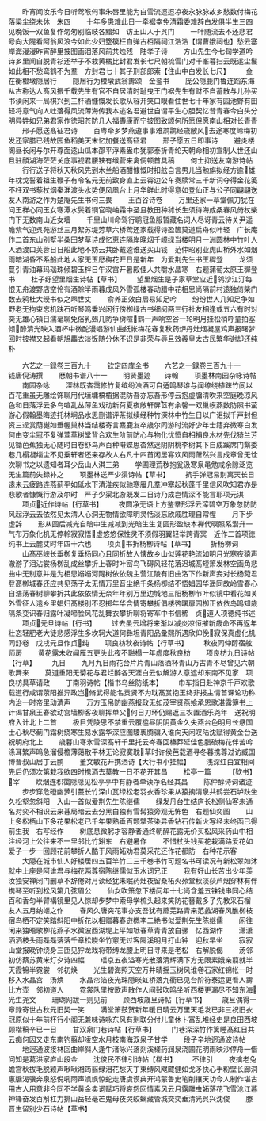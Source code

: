 <!-- { "loadSidebar": true } -->
　　昨宵闻汝乐今日听莺喉何事朱唇里能为白雪流迢迢凉夜永脉脉故乡愁数付梅花落梁尘绕未休　朱四
　　十年多患难此日一牵裾幸免清霜委难辞白发俱半生三四见晚饭一双鱼复作匆匆别临岐各黯如　访王山人于呉门
　　一叶随流去不还悲君号向大隄看阿翁风浪今如此少妇箜篌枉自弹古栢隔祠江浩浩【谓曹娥祠也】愁云塞岸海漫漫昨宵醉里披图画泪落风前共烛残　陆孝子诗
　　方山先生今七旬学道吟诗乡里闻自脱青衫还举子不栽黄橘比封君发长七尺朝梳雪门对千峯暮扫云既逺尘鬟如此相不愁鸾鹤不为羣　方封君七十其子刑部郎索【住山中白发长七尺】
　　金在衡橙墩隠居行
　　隠居行为橙墩武翁夀颂　金銮书
　　厐公隠鹿门鲁连蹈东海从古称达人髙风振千载先生有官不自居清时耻曳王门裾先生有财不自蓄散与儿孙买书读闲来一局棋兴到三杯酒慷慨发长歌从容开笑口眼看住世七十年家有园池野有田轻将意气向人吐落得风流薄海传我本逃名君避世自谓平生心胆契忆昔青春今白头分明异姓如兄弟君家作徳昭苍防几人福夀康而宁披图致颂何所愿但愿南山相对长青青
　　邢子愿送髙征君诗
　　百粤牵乡梦燕逰事事难鹔鹴经歳敝风去途寒度岭梅初发还家腊已残故园鱼稻美天末忆加餐送髙征君
　　邢子愿五日即事诗
　　避炎楼阁昼长闲与尔开尊面逺山瓜本邵平浮素盎巾犹郭泰折青纶天朝命相初宣制人世还山且驻顔湖海茫茫关底事视君腰铗有缑菅来禽侗顿首具稿
　　何士抑送友南游诗帖
　　行行送子将秋天秋风先到木兰船酒酣慷慨时扣舷自言男儿当勉旃拟经方逾雄年枕戈誓着祖生鞭子有令名元无前致身直上云霄边公车奏牍常三千新词夺得金花笺不枉双书藜杖烟秦淮渡头水势便凤凰台上月华鲜此时得意如登仙正与公子同翩翩送友人南游之作为楚庵先生书何三畏
　　王百谷诗卷
　　万里还家一草堂佩刀犹在问王祥心同玉女寒潭水鬓着铜官晓岫霜中圣且教田种秫长生须待海成桑春风倚杖柴门下无数南山近女墙
　　千里山川命驾行鹖冠鱼服暂藏名词人尽讶青云待关尹遥瞻紫气迎呉苑游丝三月絮苏堤芳草六桥莺还家载得诗盈箧莫道扁舟似叶轻　广长庵作二首东山别墅半桑田梦草诗成忆恵连隔岸晚烟千嶂绿当楼明月一洲圆林中竹叶人人酒渡口芙蓉日日船此地不妨云共卧戴逵谁送买山钱　范仲昭别业虎山桥外水如烟雨暗湖昏不系船此地人家无玉厯梅花开日是新年　为爱荆先生书王穉登
　　龙须蔓引青油幕玛瑙珠倾碧玉柈日午汉宫开暑殿佳人共嚼水晶寒　右题蒲萄太原王穉登书
　　杜子纡望里烟生诗帖【草书】
　　望里烟生是子家草堂应近鸰沙江汀每恨无舟渡野店空怜有酒賖半雨暮成风外雪孤楼春动腊中花相思尚隔前村逺独倚柴门数去鸦杜大绶书似之罘世丈
　　俞养正效白居易知足吟
　　纷纷世人几知足争如野老无拘束忘机趺石听琴鸣乗兴闲行傍栁绿古书细阅两三行社友相逢或五六有时对奕无雄心镇日濡毫聊免俗乳鵶几防争树喧鹤一声响空谷一轮明月挂松梢呼童拍塞倾醁清光映入酒杯中微酡漫唱游仙曲纸帐梅花春复秋药炉丹灶烟凝屋鸡声报曙梦回时披襟又起看朝旭麤衣淡饭随分休不识是非荣与辱且效羲皇太古民繁华谢却还纯朴

　　六艺之一録卷三百九十
　　钦定四库全书
　　六艺之一録卷三百九十一　　钱唐倪涛撰
　　厯朝书谱八十一
　　明贤墨迹　　诗翰
　　项墨林南园杂咏诗帖
　　南园杂咏
　　深林既杳霭修竹复缤纷浊酒可自适鸣琴谁与闻缭绕植踈竹间以百花重虽无雕绘饰聊用代垣墉槁梧据混防吾亦忘吾形停云抱虚牖清吹来空庭晚凉风色和日落浮云多鸟喧乱丛薄鱼戏动新荷夏夜敞轩屏茝有余馨一双巢幙燕数防照书萤游心假翰墨晦迹托林坰品水思删谱评茶拟续经种竹深林中竹生日以广讵拟千戸封但资三迳赏荫樾如垂幄巢林当结楼寄言麋鹿友卒歳尔同游时流好少年士籍弃微寒白发何由变尘冠不复弹萱草树堂背合欢生阶前防心与物化忧愤自相捐良木材先伐猗兰芳见锄芭蕉独无心随时自卷舒鸟声百种啭蝶思杳然迷阴阴桃李树其下自成蹊席门繄委巷几榻凝缁尘不见乗轩者还来存故人右凡十四首闲居寡欢风雨萧然兴言成章曾无诠次聊书之以遗知者耳少岳山人淇三弟
　　学圃理荒秽抱瓮汲寒泉黾勉戒余隙泛览无生篇前失録补之
　　项墨林送严少渠诗帖【草书】
　　抗手弹冠易别离天长日逺未云疲路连燕蓟平如砥水下清淮疾似驰寒雁几羣冲塞起秋蓬千里信风吹知君亦是悲歌者慷慨行游及尔时　严子少渠北游既发二日诗乃成岂情深不能言耶项元淇
　　项贞近作诗帖【行草书】
　　夜圆净无语上方鉴羣形浮云滓碧空万象忽防防风起浮云去依然见太清人心洞无物情欲障明灵恬淡忘欣戚胜理自常惺
　　月下步虚辞
　　形从圆后减光自暗中生减减到光暗生生复圆形盈缺本禅代暝照系潜升一气布万象化机无停軨寂寂悟虚悠悠保性灵不须假羽翼轻举跨青冥　近作二首项徳纯书上云麓丈时年四十六也
　　项贞书折杨栁诗帖【草书】
　　折杨栁词
　　山髙巫峡长垂栁复垂杨同心且同折故人懐故乡山似莲花艳流如明月光寒夜猿声澈游子泪沾裳杨栁乱成丝攀折上春时叶宻鸟飞碍风轻花落迟城髙短箫发林空画角悲曲中无别意并是为相思嫋嫋河隄树依依魏主营江陵有旧曲洛下作新声妾对长杨菀君登髙栁城春还应共见荡子太无情万里音尘絶千条杨栁结不悟娼园华遥同故岭雪春心自浩荡春树聊攀折共此依依情无奈年年别万里边城地三阳杨栁节叶似镜中看花如关外雪征人逺乡里娼妇髙楼别不忍掷年华含情寄攀折倡楼啓曙扉园栁正依依鸟鸣知歳隔条变识春归露叶凝啼脸风花乱舞衣攀折聊将寄军中书信稀　贞道人项徳纯书述
　　项贞元旦诗帖【行书】
　　过去虽云增将来渐以减炎凉恒摧新歳命不再返年壮恣轻肥老大徒悲感浮生多坎轲大道何彝坦青阳品彚熙所遇欣仰俛寂保真虚化机同舒卷　戊戌元旦作贞纯
　　项良枋秋夜诗帖【行草书】
　　秋夜同仲醇宿舷师房
　　黄花露未收闻雁五更头此夜不聮榻一年虚度秋良枋
　　项良枋九日诗帖【行草】
　　九日
　　九月九日雨花台片片青山落酒杯青山万古青不尽曾见六朝歌舞来
　　莫道重阳无菊花与君烂醉各天涯白云似解游人意遮却东南不见家　项良枋具草请政
　　丁南羽诗帖【楷书乌丝防纸本】
　　巾车指日赴神京千戸欢歌载道行咸谓荥阳推异政岂脩武得能名贡贤不为耽髙赏抱玉终非报主情首课论功称内治一时帝里动清声
　　万方玉帛防幽燕报政无如茂宰贤燕飨承恩歌湛露簿书上计谒甘泉王春欲动宫墙栁客夜聊挥单父何日刀环仍赐返三农置酒乐尧年　送祝明府入计北上二首
　　极目凭陵思不禁重云覆槛昼阴阴黄金久失燕台色明月长悬国士心秋尽蓟门霜树绕寒生易水露华深应图騕褭腾骧入谁向天闲叹陆沈赋得黄金台送祝明府北上
　　歳暮山寒氷雪深髙轩千里托云岑春回榛莽延佳色腊破梅花伴苦吟涤耳繁声鸣急溜侵檐薄蔼散平林无论寂寞耽草时许侯芭载酒寻冬暮携尊过访臧国博晋叔山居丁云鹏
　　董文敏花开携酒诗【大行书小挂幅】
　　浅深红白宜相间先后仍须次第栽我欲四时携酒去莫教一日不花开其昌
　　松亭一篇　　　【欵书】宰
　　炊烟连积霭隠隠见松亭亭中有静者单读净名经其昌
　　陈仲醇诗词诸迹
　　步步穿危磴幽萝引蔓长竹深山瓦绿松老羽衣香珍果从猿摘清泉共鹤尝石垆趺坐久松壑忽斜阳　入山一首似爱荆先生陈继儒
　　绿发丹台生结庐长松侧仙客未通名对奕不相识云来碁局暗云去分黑白独有雪髯猿旁观无怖色　右题仙奕图
　　山上多松栢山下多花果松老已千年果熟垂百颗擘茶染异香钻石传新火写经未终函已得前生我　右写经作
　　树底息微躬才容静者通终朝醉花露无价买松风采药山中相注经河上公往来不一里邻比竹谿东　右避暑作
　　不惜杖头钱买花栽满路爱花如爱子一步一回顾花前攀折人酷于风雨妬劝君莫采花还作花都防　右种花示客
　　大隠在城市仙人好楼居四五百竿竹二三千巻书竹可题名书可读况有新松翠如沐就中上座是阿谁君与梅花两尊宿陈继儒似玉水词兄正
　　我有好山长苦出少年羡汝独安禅闭门删草不辞倦对月读经犹未眠药灶夜留桑柘火茒堂秋淡荻芦烟穿林有伴携琴至听到松风第几弦眉公
　　仙女吹箫忽下楼问年十七尚含羞五铢钱串同心结百和香匀半臂褠镜里见人惊却步梦中索母学梳头起来笑防花簮戴多子先教采石榴　友人五月纳姬之作
　　春风久唐突花事亦支吾犹有蘼芜路青来范蠡湖春风醮栁枝宿鸟栖不定笑踏斜阳中折花以相赠暮春逰檇李二絶书似爱荆先生陈继儒
　　闲往闲来独晤歌栁花燕子水微波西湖堤上平如坻春草青青放白骡　忆西湖作
　　潇潇洒洒枝头雨磊磊落落千章松晓坐竹窻无过客隔溪明月打山钟　迎秋早坐
　　寂寂山堂报晚钟绕身三匝见狞龙戏将带缚龙腰上明日寻来是老松　右解脱偈
　　汤邻初仿蔡苏黄米灯夕诗四幅
　　瑶京五夜溢寒光散落清辉满下方无限素娥亲翦就半天霞锦半霓裳　邻初焕
　　光生碧海照天空万井晴摇玉树风谁卷石家红锦帐一时移入水晶宫　汤焕
　　水晶帘箔夜光珠隠暎虹桥落九衢已见台阶符泰运更看人夀比方壶　邻初道人
　　霓裳队里按歌声散作人间鼔吹鸣坐听西楼更漏尽不知东海光生尧文
　　珊瑚网跋一则见前
　　顾西坡歳旦诗帖【行草书】
　　歳旦偶得一章録寄世占秋元旧契一笑
　　满堂箫鼓贺新年暖日晴云万里天毛发已非三祝旧衣冠原似十年前杯行小阁无兼味诗咏东风有剰联分付儿童休卜富乱堆经史是良田西坡顾楷稿辛已一日
　　甘双泉门巷诗帖【行草书】
　　门巷深深竹作篱睡髙红日共云痴何因又走东南钓翦却凌空水月枝南海双泉子甘学
　　段子辛地迥通波诗帖
　　地迥通波接林回曲岸斜人逢牛渚咏兴落剡溪槎药润泉浇圃花明雨映沙停舟一借问知是葛洪家庐山段金
　　沈俊民不律引诗帖【楷书】
　　不律引
　　夜擒老兔蟾宫秋拔毛脱颖声啾啾湘筠翦绿泪花愁天丁束缚风飕飂健如戈矛快心手粉壁长廊洞窻牖渴骥奔泉怒倪吼雨声飒飒惊蛇走唐虞谟典开鸿蒙鲁史笔削攘天功今人制作堪古用古人用意非今同不学黄金卖词赋巧将哀怨回情素风云月露雕虫妬落花飞雪沧江暮神锋奋发百斛杠力排山岳轻毫芒鬼母夜哭蛟螭藏管城奕奕垂清光呉兴沈俊
　　滕晋生留别少石诗帖【草书】
